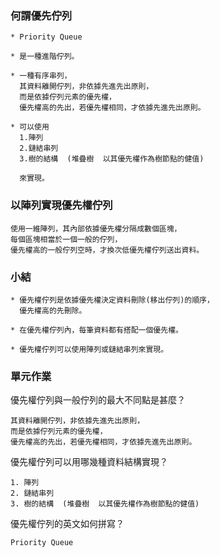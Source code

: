 ### 何謂優先佇列
```
* Priority Queue
```
```
* 是一種進階佇列。
```
```
* 一種有序串列，
  其資料離開佇列，非依據先進先出原則，
  而是依據佇列元素的優先權，
  優先權高的先出，若優先權相同，才依據先進先出原則。
```
```
* 可以使用
  1.陣列
  2.鏈結串列
  3.樹的結構  (堆疊樹  以其優先權作為樹節點的健值)

  來實現。
```
### 以陣列實現優先權佇列
```
使用一維陣列，其內部依據優先權分隔成數個區塊，
每個區塊相當於一個一般的佇列，
優先權高的一般佇列空時，才換次低優先權佇列送出資料。
```

### 小結
```
* 優先權佇列是依據優先權決定資料刪除(移出佇列)的順序，
  優先權高的先刪除。
```
```
* 在優先權佇列內，每筆資料都有搭配一個優先權。
```
```
* 優先權佇列可以使用陣列或鏈結串列來實現。
```

### 單元作業  
優先權佇列與一般佇列的最大不同點是甚麼？
```
其資料離開佇列，非依據先進先出原則，
而是依據佇列元素的優先權，
優先權高的先出，若優先權相同，才依據先進先出原則。
```
優先權佇列可以用哪幾種資料結構實現？
```
1. 陣列
2. 鏈結串列
3. 樹的結構  (堆疊樹  以其優先權作為樹節點的健值)
```
優先權佇列的英文如何拼寫？
```
Priority Queue
```
